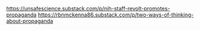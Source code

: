 https://unsafescience.substack.com/p/nih-staff-revolt-promotes-propaganda
https://rbnmckenna86.substack.com/p/two-ways-of-thinking-about-propaganda
